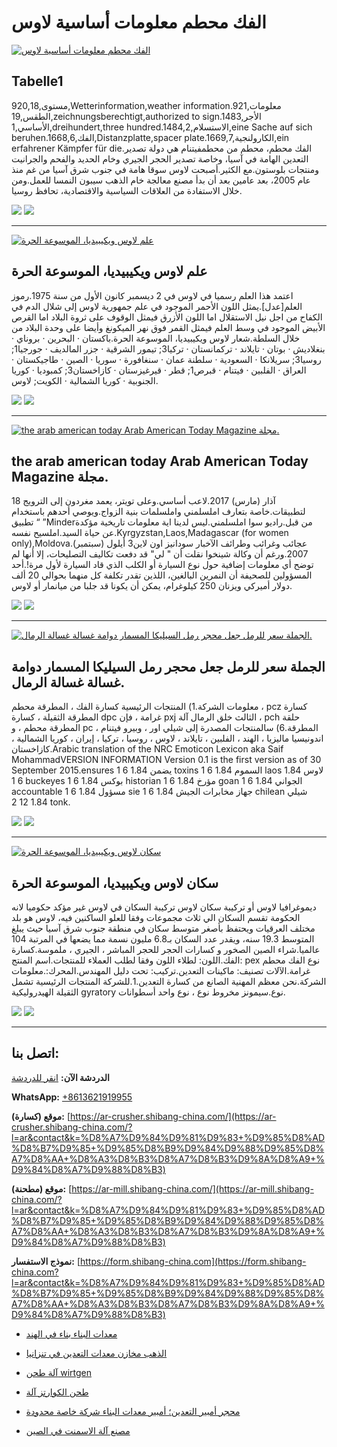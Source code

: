 # الفك محطم معلومات أساسية لاوس

<a href="https://swt.shibang-china.com/?l=ar&img&k=%D8%A7%D9%84%D9%81%D9%83+%D9%85%D8%AD%D8%B7%D9%85+%D9%85%D8%B9%D9%84%D9%88%D9%85%D8%A7%D8%AA+%D8%A3%D8%B3%D8%A7%D8%B3%D9%8A%D8%A9+%D9%84%D8%A7%D9%88%D8%B3" target="_blank">![الفك محطم معلومات أساسية لاوس](http://static.shibang-china.com/all-800x300/1035.jpg)</a>

## Tabelle1
920,مستوى,18,Wetterinformation,weather information.921,معلومات الطقس,19,zeichnungsberechtigt,authorized to sign.1483,الأجر الأساسي,1,dreihundert,three hundred.1484,الاستسلام,2,eine Sache auf sich beruhen.1668,الفك,6,Distanzplatte,spacer plate.1669,الكارولنجية,7,ein erfahrener Kämpfer für die.الفك محطم، محطم من محطمفيتنام هي دولة تصدير التعدين الهامة في آسيا، وخاصة تصدير الحجر الجيري وخام الحديد والفحم والجرانيت ومنتجات بلوستون.مع الكثير.أصبحت لاوس سوقا هامة في جنوب شرق آسيا من غم منذ عام 2005، بعد عامين بعد أن بدأ مصنع معالجة خام الذهب سيبون النمسا للعمل.ومن خلال الاستفادة من العلاقات السياسية والاقتصادية، تحافظ روسيا.


<a href="https://whatsapp.shibangsoft.com/WhatsApp.php" target="_blank" title="WhatsApp">![](http://static.shibang-china.com/icon/whatsapp.png)</a> <a href="https://swt.shibang-china.com/?l=ar&icon&k=%D8%A7%D9%84%D9%81%D9%83+%D9%85%D8%AD%D8%B7%D9%85+%D9%85%D8%B9%D9%84%D9%88%D9%85%D8%A7%D8%AA+%D8%A3%D8%B3%D8%A7%D8%B3%D9%8A%D8%A9+%D9%84%D8%A7%D9%88%D8%B3" target="_blank">![](http://static.shibang-china.com/icon/chat-ar.png)</a>

---

<a href="https://swt.shibang-china.com/?l=ar&img&k=%D8%A7%D9%84%D9%81%D9%83+%D9%85%D8%AD%D8%B7%D9%85+%D9%85%D8%B9%D9%84%D9%88%D9%85%D8%A7%D8%AA+%D8%A3%D8%B3%D8%A7%D8%B3%D9%8A%D8%A9+%D9%84%D8%A7%D9%88%D8%B3" target="_blank">![علم لاوس ويكيبيديا، الموسوعة الحرة](http://static.shibang-china.com/all-800x300/802.jpg)</a>

## علم لاوس ويكيبيديا، الموسوعة الحرة
اعتمد هذا العلم رسميا في لاوس في 2 ديسمبر كانون الأول من سنة 1975.رموز العلم[عدل].يمثل اللون الأحمر الموجود في علم جمهورية لاوس إلى شلال الدم في الكفاح من اجل نيل الاستقلال اما اللون الأزرق فيمثل الوقوف على ثروة البلاد اما القرص الأبيض الموجود في وسط العلم فيمثل القمر فوق نهر الميكونغ وأيضا على وحدة البلاد من خلال السلطة.شعار لاوس ويكيبيديا، الموسوعة الحرة.باكستان &middot; البحرين &middot; بروناي &middot; بنغلاديش &middot; بوتان &middot; تايلاند &middot; تركمانستان &middot; تركيا3; تيمور الشرقية &middot; جزر المالديف &middot; جورجيا1; روسيا3; سريلانكا &middot; السعودية &middot; سلطنة عمان &middot; سنغافورة &middot; سوريا &middot; الصين &middot; طاجيكستان &middot; العراق &middot; الفلبين &middot; فيتنام &middot; قبرص1; قطر &middot; قيرغيزستان &middot; كازاخستان3; كمبوديا &middot; كوريا الجنوبية &middot; كوريا الشمالية &middot; الكويت; لاوس.


<a href="https://whatsapp.shibangsoft.com/WhatsApp.php" target="_blank" title="WhatsApp">![](http://static.shibang-china.com/icon/whatsapp.png)</a> <a href="https://swt.shibang-china.com/?l=ar&icon&k=%D8%A7%D9%84%D9%81%D9%83+%D9%85%D8%AD%D8%B7%D9%85+%D9%85%D8%B9%D9%84%D9%88%D9%85%D8%A7%D8%AA+%D8%A3%D8%B3%D8%A7%D8%B3%D9%8A%D8%A9+%D9%84%D8%A7%D9%88%D8%B3" target="_blank">![](http://static.shibang-china.com/icon/chat-ar.png)</a>

---

<a href="https://swt.shibang-china.com/?l=ar&img&k=%D8%A7%D9%84%D9%81%D9%83+%D9%85%D8%AD%D8%B7%D9%85+%D9%85%D8%B9%D9%84%D9%88%D9%85%D8%A7%D8%AA+%D8%A3%D8%B3%D8%A7%D8%B3%D9%8A%D8%A9+%D9%84%D8%A7%D9%88%D8%B3" target="_blank">![the arab american today Arab American Today Magazine مجلة.](http://static.shibang-china.com/all-800x300/185.jpg)</a>

## the arab american today Arab American Today Magazine مجلة.
18 آذار (مارس) 2017.ﻻﻋﺐ أﺳﺎﺳﻲ.وعلى تويتر، يعمد مغردون إلى الترويج لتطبيقات.خاصة بتعارف املسلمني واملسلمات بنية الزواج.ويوصي أحدهم باستخدام تطبيق “ ”Minderمن قبل.راديو سوا املسلمني.ليس لدينا اية معلومات تاريخية مؤكدة عن حياة السيد.املسيح نفسه.Kyrgyzstan,Laos,Madagascar (for women only),Moldova.عجائب وغرائب وطرائف الآخبار سودانيز اون لاين3 أيلول (سبتمبر) 2007.ورغم أن وكالة شينخوا نقلت أن &quot; لي&quot; قد دفعت تكاليف التصليحات، إلا أنها لم توضح أي معلومات إضافية حول نوع السيارة أو الكلب الذي قاد السيارة لأول مرة!.أحد المسؤولين للصحيفة أن النمرين البالغين، اللذين تقدر تكلفة كل منهما بحوالي 20 ألف دولار أميركي ويزنان 250 كيلوغرام، يمكن أن يكونا قد جلبا من ميانمار أو لاوس.


<a href="https://whatsapp.shibangsoft.com/WhatsApp.php" target="_blank" title="WhatsApp">![](http://static.shibang-china.com/icon/whatsapp.png)</a> <a href="https://swt.shibang-china.com/?l=ar&icon&k=%D8%A7%D9%84%D9%81%D9%83+%D9%85%D8%AD%D8%B7%D9%85+%D9%85%D8%B9%D9%84%D9%88%D9%85%D8%A7%D8%AA+%D8%A3%D8%B3%D8%A7%D8%B3%D9%8A%D8%A9+%D9%84%D8%A7%D9%88%D8%B3" target="_blank">![](http://static.shibang-china.com/icon/chat-ar.png)</a>

---

<a href="https://swt.shibang-china.com/?l=ar&img&k=%D8%A7%D9%84%D9%81%D9%83+%D9%85%D8%AD%D8%B7%D9%85+%D9%85%D8%B9%D9%84%D9%88%D9%85%D8%A7%D8%AA+%D8%A3%D8%B3%D8%A7%D8%B3%D9%8A%D8%A9+%D9%84%D8%A7%D9%88%D8%B3" target="_blank">![الجملة سعر للرمل جعل محجر رمل السيليكا المسمار دوامة غسالة غسالة الرمال.](http://static.shibang-china.com/all-800x300/19.jpg)</a>

## الجملة سعر للرمل جعل محجر رمل السيليكا المسمار دوامة غسالة غسالة الرمال.
معلومات الشركة.1) المنتجات الرئيسية كسارة الفك ، المطرقة محطم ، pcz كسارة المطرقة الثقيلة ، كسارة dpc غرامة ، فإن pxj الثالث خلق الرمال آلة ، pch حلقة المطرقة محطم ، و pc المطرقة.6) سالمنتجات المصدرة إلى شيلي اور ، وبيرو فيتنام ، اندونيسيا ماليزيا ، الهند ، الفلبين ، تايلاند ، لاوس ، روسيا ، تركيا ، إيران ، كوريا الشمالية ، كازاخستان.Arabic translation of the NRC Emoticon Lexicon aka Saif MohammadVERSION INFORMATION    Version 0.1 is the first version as of 30 September 2015.ensures يضمن 1.84 6 1 toxins السموم 1.84 6 1 laos لاوس 1.84 6 1 buckeyes بوكس 1.84 6 1 historian مؤرخ 1.84 6 1 goan الجواني 1.84 6 1 accountable مسؤول 1.84 6 1 sie جهاز مخابرات الجيش 1.84 6 1 chilean شيلي 1.84 12 2 tonk.


<a href="https://whatsapp.shibangsoft.com/WhatsApp.php" target="_blank" title="WhatsApp">![](http://static.shibang-china.com/icon/whatsapp.png)</a> <a href="https://swt.shibang-china.com/?l=ar&icon&k=%D8%A7%D9%84%D9%81%D9%83+%D9%85%D8%AD%D8%B7%D9%85+%D9%85%D8%B9%D9%84%D9%88%D9%85%D8%A7%D8%AA+%D8%A3%D8%B3%D8%A7%D8%B3%D9%8A%D8%A9+%D9%84%D8%A7%D9%88%D8%B3" target="_blank">![](http://static.shibang-china.com/icon/chat-ar.png)</a>

---

<a href="https://swt.shibang-china.com/?l=ar&img&k=%D8%A7%D9%84%D9%81%D9%83+%D9%85%D8%AD%D8%B7%D9%85+%D9%85%D8%B9%D9%84%D9%88%D9%85%D8%A7%D8%AA+%D8%A3%D8%B3%D8%A7%D8%B3%D9%8A%D8%A9+%D9%84%D8%A7%D9%88%D8%B3" target="_blank">![سكان لاوس ويكيبيديا، الموسوعة الحرة](http://static.shibang-china.com/all-800x300/1255.jpg)</a>

## سكان لاوس ويكيبيديا، الموسوعة الحرة
ديموغرافيا لاوس أو تركيبة سكان لاوس تركيبة السكان في لاوس غير مؤكد حكوميا لانه الحكومة تقسم السكان الي ثلاث مجموعات وفقا للعلو الساكنين فيه، لاوس هو بلد مختلف العرقيات ويحتفظ بأصغر متوسط سكان في منطقة جنوب شرق آسيا حيث يبلغ المتوسط 19.3 سنه، ويقدر عدد السكان بـ6.8 مليون نسمة مما يضعها في المرتبة 104 عالميا.شراء الصين الصخور و كسارات الحجر للحجر المباشر ، الجيري ، ملموسة.كسارة الفك.اللون: لطلاء اللون وفقا لطلب العملاء للمنتجات.اسم المنتج: pex نوع الفك محطم غرامة.الآلات تصنيف: ماكينات التعدين.تركيب: تحت دليل المهندس.المحرك:.معلومات الشركة.نحن معظم المهنية الصانع من كسارة التعدين.1.للشركة المنتجات الرئيسية تشمل الثقيلة الهيدروليكية gyratory نوع.سيمونز مخروط نوع ، نوع واحد أسطوانات.


<a href="https://whatsapp.shibangsoft.com/WhatsApp.php" target="_blank" title="WhatsApp">![](http://static.shibang-china.com/icon/whatsapp.png)</a> <a href="https://swt.shibang-china.com/?l=ar&icon&k=%D8%A7%D9%84%D9%81%D9%83+%D9%85%D8%AD%D8%B7%D9%85+%D9%85%D8%B9%D9%84%D9%88%D9%85%D8%A7%D8%AA+%D8%A3%D8%B3%D8%A7%D8%B3%D9%8A%D8%A9+%D9%84%D8%A7%D9%88%D8%B3" target="_blank">![](http://static.shibang-china.com/icon/chat-ar.png)</a>

---
## اتصل بنا:

**الدردشة الآن:** [انقر للدردشة](https://swt.shibang-china.com?l=ar&contact&k=%D8%A7%D9%84%D9%81%D9%83+%D9%85%D8%AD%D8%B7%D9%85+%D9%85%D8%B9%D9%84%D9%88%D9%85%D8%A7%D8%AA+%D8%A3%D8%B3%D8%A7%D8%B3%D9%8A%D8%A9+%D9%84%D8%A7%D9%88%D8%B3)

**WhatsApp:**  [+8613621919955](https://whatsapp.shibangsoft.com/WhatsApp.php)

**موقع (كسارة):** [https://ar-crusher.shibang-china.com/](https://ar-crusher.shibang-china.com/?l=ar&contact&k=%D8%A7%D9%84%D9%81%D9%83+%D9%85%D8%AD%D8%B7%D9%85+%D9%85%D8%B9%D9%84%D9%88%D9%85%D8%A7%D8%AA+%D8%A3%D8%B3%D8%A7%D8%B3%D9%8A%D8%A9+%D9%84%D8%A7%D9%88%D8%B3)

**موقع (مطحنة):** [https://ar-mill.shibang-china.com/](https://ar-mill.shibang-china.com/?l=ar&contact&k=%D8%A7%D9%84%D9%81%D9%83+%D9%85%D8%AD%D8%B7%D9%85+%D9%85%D8%B9%D9%84%D9%88%D9%85%D8%A7%D8%AA+%D8%A3%D8%B3%D8%A7%D8%B3%D9%8A%D8%A9+%D9%84%D8%A7%D9%88%D8%B3)

**نموذج الاستفسار:** [https://form.shibang-china.com](https://form.shibang-china.com?l=ar&contact&k=%D8%A7%D9%84%D9%81%D9%83+%D9%85%D8%AD%D8%B7%D9%85+%D9%85%D8%B9%D9%84%D9%88%D9%85%D8%A7%D8%AA+%D8%A3%D8%B3%D8%A7%D8%B3%D9%8A%D8%A9+%D9%84%D8%A7%D9%88%D8%B3)

* [معدات البناء بناء في الهند](../26/%D9%85%D8%B9%D8%AF%D8%A7%D8%AA%20%D8%A7%D9%84%D8%A8%D9%86%D8%A7%D8%A1%20%D8%A8%D9%86%D8%A7%D8%A1%20%D9%81%D9%8A%20%D8%A7%D9%84%D9%87%D9%86%D8%AF.md)

* [الذهب مخازن معدات التعدين في تنزانيا](../29/%D8%A7%D9%84%D8%B0%D9%87%D8%A8%20%D9%85%D8%AE%D8%A7%D8%B2%D9%86%20%D9%85%D8%B9%D8%AF%D8%A7%D8%AA%20%D8%A7%D9%84%D8%AA%D8%B9%D8%AF%D9%8A%D9%86%20%D9%81%D9%8A%20%D8%AA%D9%86%D8%B2%D8%A7%D9%86%D9%8A%D8%A7.md)

* [آلة طحن wirtgen](../30/%D8%A2%D9%84%D8%A9%20%D8%B7%D8%AD%D9%86%20wirtgen.md)

* [طحن الكوارتز آلة](../27/%D8%B7%D8%AD%D9%86%20%D8%A7%D9%84%D9%83%D9%88%D8%A7%D8%B1%D8%AA%D8%B2%20%D8%A2%D9%84%D8%A9.md)

* [محجر أمبير التعدين؛ أمبير معدات البناء شركة خاصة محدودة](../30/%D9%85%D8%AD%D8%AC%D8%B1%20%D8%A3%D9%85%D8%A8%D9%8A%D8%B1%20%D8%A7%D9%84%D8%AA%D8%B9%D8%AF%D9%8A%D9%86%D8%9B%20%D8%A3%D9%85%D8%A8%D9%8A%D8%B1%20%D9%85%D8%B9%D8%AF%D8%A7%D8%AA%20%D8%A7%D9%84%D8%A8%D9%86%D8%A7%D8%A1%20%D8%B4%D8%B1%D9%83%D8%A9%20%D8%AE%D8%A7%D8%B5%D8%A9%20%D9%85%D8%AD%D8%AF%D9%88%D8%AF%D8%A9.md)

* [مصنع آلة الاسمنت في الصين](../29/%D9%85%D8%B5%D9%86%D8%B9%20%D8%A2%D9%84%D8%A9%20%D8%A7%D9%84%D8%A7%D8%B3%D9%85%D9%86%D8%AA%20%D9%81%D9%8A%20%D8%A7%D9%84%D8%B5%D9%8A%D9%86.md)